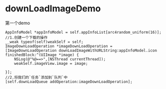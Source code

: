 # downLoadImageDemo
第一个demo
	
	AppInfoModel *appInfoModel = self.appInfoList[arc4random_uniform(16)];
    //1.创建一个下载的操作
    __weak typeof(self)weakSelf = self;
    ImageDownLoadOperation *imageDownLoadOperation = [ImageDownLoadOperation downLoadImageWithURLString:appInfoModel.icon     finishedBlock:^(UIImage *image) {
        NSLog(@"%@==>",[NSThread currentThread]);
        weakSelf.imageView.image = image;
        
    }];
    //2.将我们的`任务`添加到`队列`中
    [self.downLoadQueue addOperation:imageDownLoadOperation];

